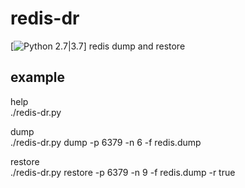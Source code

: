# redis-dr

[![Python 2.7|3.7](https://img.shields.io/badge/python-2.7%7C3.5%7C3.7-blue.svg)] 
redis dump and restore  


example
--------------
help  
./redis-dr.py


dump  
./redis-dr.py dump -p 6379 -n 6 -f redis.dump 

restore  
./redis-dr.py restore -p 6379 -n 9 -f redis.dump -r true


